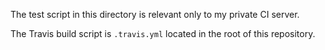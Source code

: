 The test script in this directory is relevant only to my private CI server.

The Travis build script is `.travis.yml` located in the root of this repository.
